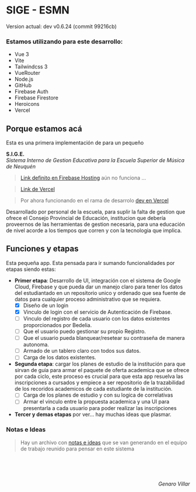 ﻿# SIGE - ESMN
<!--VERSION-->
Version actual: dev v0.6.24 (commit 99216cb)
<!--/VERSION-->

### Estamos utilizando para este desarrollo: 
- Vue 3
- Vite
- Tailwindcss 3
- VueRouter
- Node.js
- GitHub
- Firebase Auth
- Firebase Firestore
- Heroicons
- Vercel

## Porque estamos acá
Esta es una primera implementación de para un pequeño

**S.I.G.E.**  
_Sistema Interno de Gestion Educativa para la Escuela Superior de Música de Neuquén_ 

> [Link definito en Firebase Hosting](https://sige-esmn-git-dev-informaticaesmns-projects.vercel.app) aún no funciona ...

> [Link de Vercel](https://sige-esmn.vercel.app)

> Por ahora funcionando en el rama de desarrolo [dev en Vercel](https://sige-esmn-git-dev-informaticaesmns-projects.vercel.app)

Desarrollado por personal de la escuela, para suplir la falta de gestion que ofrece el Consejo Provincial de Educación, institucion que debería proveernos de las herramientas de gestion necesaria, para una educación de nivel acorde a los tiempos que corren y con la tecnologia que implica.

## Funciones y etapas
Esta pequeña app. Esta pensada para ir sumando funcionalidades por etapas siendo estas:
- __Primer etapa__: Desarrollo de UI, integración con el sistema de Google Cloud, Firebase y que pueda dar un manejo claro para tener los datos del estudiantado en un repositorio unico y ordenado que sea fuente de datos para cualquier proceso administrativo que se requiera.
    - [x] Diseño de un login
    - [x] Vinculo de login con el servicio de Autenticación de Firebase.
    - [ ] Vinculo del registro de cada usuario con los datos existentes proporcionados por Bedelia.
    - [ ] Que el usuario puedo gestionar su propio Registro.
    - [ ] Que el usuario pueda blanquear/resetear su contraseña de manera autonoma.
    - [ ] Armado de un tablero claro con todos sus datos.
    - [ ] Carga de los datos existentes.
- __Segunda etapa__: cargar los planes de estudio de la institución para que sirvan de guia para armar el paquete de oferta academica que se ofrece por cada ciclo, este proceso es crucial para que esta app resuelva las inscripciones a cursados y empiece a ser repositorio de la trazabilidad de los recoridos academicos de cada estudiante de la institución.
    - [ ] Carga de los planes de estudio y con su logica de correlativas
    - [ ] Armar el vinculo entre la propuesta academica y una UI para presentarla a cada usuario para poder realizar las inscripciones
- __Tercer y demas etapas__ por ver... hay muchas ideas que plasmar.

### Notas e Ideas
> Hay un archivo con [notas e ideas](NOTAS.md) que se van generando en el equipo de trabajo reunido para pensar en este sistema 

<br><br><br><p align="right"> <i>Genaro Villar   </i></p>









